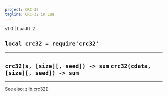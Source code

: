 ```yaml
---
project: CRC-32
tagline: CRC-32 in Lua
---
```


v1.0 | LuaJIT 2

## `local crc32 = require'crc32'`

-----------------------------------------
`crc32(s, [size][, seed]) -> sum`
`crc32(cdata, [size][, seed]) -> sum`
-----------------------------------------

----
See also: [zlib.crc32()](zlib.html#crc32)
